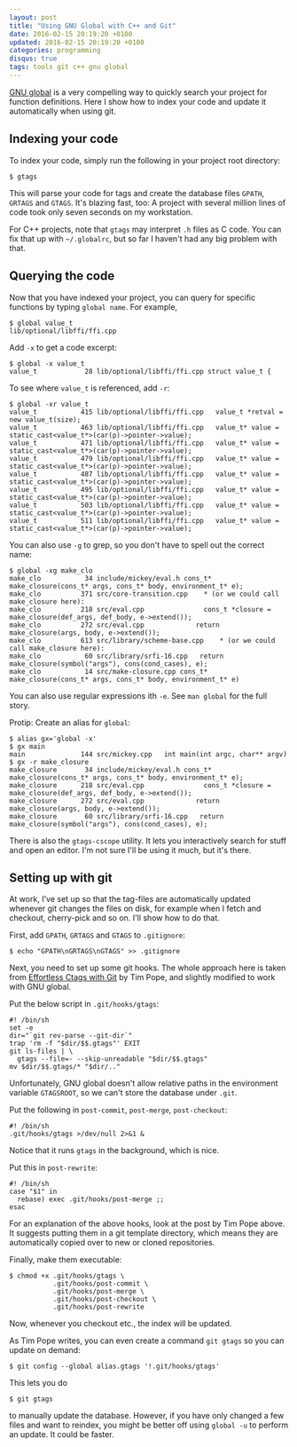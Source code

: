 ```yaml
---
layout: post
title: "Using GNU Global with C++ and Git"
date: 2016-02-15 20:19:20 +0100
updated: 2016-02-15 20:19:20 +0100
categories: programming
disqus: true
tags: tools git c++ gnu global
---
```


<p class="lead">
<a href="https://www.gnu.org/software/global/">GNU global</a> is a very
compelling way to quickly search your project for function definitions. Here I
show how to index your code and update it automatically when using git.
</p>

Indexing your code
------------------

To index your code, simply run the following in your project root directory:

    $ gtags

This will parse your code for tags and create the database files `GPATH`,
`GRTAGS` and `GTAGS`. It's blazing fast, too: A project with several million
lines of code took only seven seconds on my workstation.

For C++ projects, note that `gtags` may interpret `.h` files as C code. You can
fix that up with `~/.globalrc`, but so far I haven't had any big problem with
that.

Querying the code
-----------------

Now that you have indexed your project, you can query for specific functions by
typing `global name`. For example,

    $ global value_t
    lib/optional/libffi/ffi.cpp

Add `-x` to get a code excerpt:

    $ global -x value_t
    value_t            28 lib/optional/libffi/ffi.cpp struct value_t {

To see where `value_t` is referenced, add `-r`:

    $ global -xr value_t
    value_t           415 lib/optional/libffi/ffi.cpp   value_t *retval = new value_t(size);
    value_t           463 lib/optional/libffi/ffi.cpp   value_t* value = static_cast<value_t*>(car(p)->pointer->value);
    value_t           471 lib/optional/libffi/ffi.cpp   value_t* value = static_cast<value_t*>(car(p)->pointer->value);
    value_t           479 lib/optional/libffi/ffi.cpp   value_t* value = static_cast<value_t*>(car(p)->pointer->value);
    value_t           487 lib/optional/libffi/ffi.cpp   value_t* value = static_cast<value_t*>(car(p)->pointer->value);
    value_t           495 lib/optional/libffi/ffi.cpp   value_t* value = static_cast<value_t*>(car(p)->pointer->value);
    value_t           503 lib/optional/libffi/ffi.cpp   value_t* value = static_cast<value_t*>(car(p)->pointer->value);
    value_t           511 lib/optional/libffi/ffi.cpp   value_t* value = static_cast<value_t*>(car(p)->pointer->value);

You can also use `-g` to grep, so you don't have to spell out the correct name:

    $ global -xg make_clo
    make_clo           34 include/mickey/eval.h cons_t* make_closure(cons_t* args, cons_t* body, environment_t* e);
    make_clo          371 src/core-transition.cpp    * (or we could call make_closure here):
    make_clo          218 src/eval.cpp               cons_t *closure = make_closure(def_args, def_body, e->extend());
    make_clo          272 src/eval.cpp             return make_closure(args, body, e->extend());
    make_clo          613 src/library/scheme-base.cpp    * (or we could call make_closure here):
    make_clo           60 src/library/srfi-16.cpp   return make_closure(symbol("args"), cons(cond_cases), e);
    make_clo           14 src/make-closure.cpp cons_t* make_closure(cons_t* args, cons_t* body, environment_t* e)

You can also use regular expressions ith `-e`. See `man global` for the full
story.

Protip: Create an alias for `global`:

    $ alias gx='global -x'
    $ gx main
    main              144 src/mickey.cpp   int main(int argc, char** argv)
    $ gx -r make_closure
    make_closure       34 include/mickey/eval.h cons_t* make_closure(cons_t* args, cons_t* body, environment_t* e);
    make_closure      218 src/eval.cpp               cons_t *closure = make_closure(def_args, def_body, e->extend());
    make_closure      272 src/eval.cpp             return make_closure(args, body, e->extend());
    make_closure       60 src/library/srfi-16.cpp   return make_closure(symbol("args"), cons(cond_cases), e);

There is also the `gtags-cscope` utility. It lets you interactively search for
stuff and open an editor. I'm not sure I'll be using it much, but it's there.

Setting up with git
-------------------

At work, I've set up so that the tag-files are automatically updated whenever
git changes the files on disk, for example when I fetch and checkout,
cherry-pick and so on. I'll show how to do that.

First, add `GPATH`, `GRTAGS` and `GTAGS` to `.gitignore`:

    $ echo "GPATH\nGRTAGS\nGTAGS" >> .gitignore

Next, you need to set up some git hooks.  The whole approach here is taken from
[Effortless Ctags with
Git](http://tbaggery.com/2011/08/08/effortless-ctags-with-git.html) by Tim
Pope, and slightly modified to work with GNU global.

Put the below script in `.git/hooks/gtags`:

    #! /bin/sh
    set -e
    dir="`git rev-parse --git-dir`"
    trap 'rm -f "$dir/$$.gtags"' EXIT
    git ls-files | \
      gtags --file=- --skip-unreadable "$dir/$$.gtags"
    mv $dir/$$.gtags/* "$dir/.."

Unfortunately, GNU global doesn't allow relative paths in the environment
variable `GTAGSROOT`, so we can't store the database under `.git`.

Put the following in `post-commit`, `post-merge`, `post-checkout`:

    #! /bin/sh
    .git/hooks/gtags >/dev/null 2>&1 &

Notice that it runs `gtags` in the background, which is nice.

Put this in `post-rewrite`:

    #! /bin/sh
    case "$1" in
      rebase) exec .git/hooks/post-merge ;;
    esac

For an explanation of the above hooks, look at the post by Tim Pope above. It
suggests putting them in a git template directory, which means they are
automatically copied over to new or cloned repositories.

Finally, make them executable:

    $ chmod +x .git/hooks/gtags \
               .git/hooks/post-commit \
               .git/hooks/post-merge \
               .git/hooks/post-checkout \
               .git/hooks/post-rewrite

Now, whenever you checkout etc., the index will be updated.

As Tim Pope writes, you can even create a command `git gtags` so you can update
on demand:

    $ git config --global alias.gtags '!.git/hooks/gtags'

This lets you do

    $ git gtags

to manually update the database. However, if you have only changed a few files
and want to reindex, you might be better off using `global -u` to perform an
update. It could be faster.
